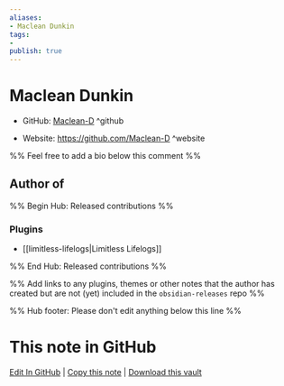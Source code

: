 ```yaml
---
aliases:
- Maclean Dunkin
tags:
- 
publish: true
---
```


# Maclean Dunkin

- GitHub: [Maclean-D](https://github.com/Maclean-D/) ^github
<!-- - Discord: `@` ^discord-->
- Website: <https://github.com/Maclean-D> ^website
<!-- - [[Publish sites|Publish site]]: <https://> ^publish-->

%% Feel free to add a bio below this comment %%


## Author of

%% Begin Hub: Released contributions %%
### Plugins
- [[limitless-lifelogs|Limitless Lifelogs]]

%% End Hub: Released contributions %%

%% Add links to any plugins, themes or other notes that the author has created but are not (yet) included in the `obsidian-releases` repo %%

<!--
### Unlisted plugins
-->

<!--
### Others
-->

<!--
## Sponsor this author
-->

<!-- - [[GitHub sponsors]]: [Sponsor @Maclean-D on GitHub Sponsors](https://github.com/sponsors/Maclean-D) ^github-sponsor-->
<!-- - [[Buy me a coffee]]: <https://> ^buy-me-a-coffee-->
<!-- - [[PayPal]]: <https://> ^paypal-->
<!-- - [[Patreon]]: <https://> ^patreon-->

<!--
## Follow this author
-->

<!-- - [[YouTube Channels|On YouTube]]: <https://> ^youtube-->
<!-- - Twitter: <https://> ^twitter-->
<!-- - ... -->

%% Hub footer: Please don't edit anything below this line %%

# This note in GitHub

<span class="git-footer">[Edit In GitHub](https://github.dev/obsidian-community/obsidian-hub/blob/main/01%20-%20Community/People/Maclean-D.md "git-hub-edit-note") | [Copy this note](https://raw.githubusercontent.com/obsidian-community/obsidian-hub/main/01%20-%20Community/People/Maclean-D.md "git-hub-copy-note") | [Download this vault](https://github.com/obsidian-community/obsidian-hub/archive/refs/heads/main.zip "git-hub-download-vault") </span>
